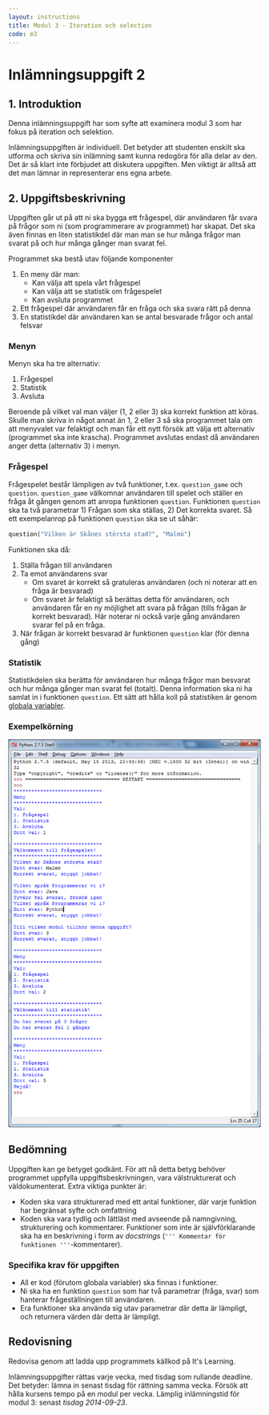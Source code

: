 ```yaml
---
layout: instructions
title: Modul 3 - Iteration och selection
code: m3
---
```


# Inlämningsuppgift 2

## 1. Introduktion

Denna inlämningsuppgift har som syfte att examinera modul 3 som har fokus på iteration och selektion.

Inlämningsuppgiften är individuell. Det betyder att studenten enskilt ska utforma och skriva sin inlämning samt kunna redogöra för alla delar av den. Det är så klart inte förbjudet att diskutera uppgiften. Men viktigt är alltså att det man lämnar in representerar ens egna arbete.

## 2. Uppgiftsbeskrivning

Uppgiften går ut på att ni ska bygga ett frågespel, där användaren får svara på frågor som ni (som programmerare av programmet) har skapat. Det ska även finnas en liten statistikdel där man man se hur många frågor man svarat på och hur många gånger man svarat fel.

Programmet ska bestå utav följande komponenter

1. En meny där man:
	- Kan välja att spela vårt frågespel
	- Kan välja att se statistik om frågespelet
	- Kan avsluta programmet
2. Ett frågespel där användaren får en fråga och ska svara rätt på denna
3. En statistikdel där användaren kan se antal besvarade frågor och antal felsvar

### Menyn

Menyn ska ha tre alternativ:

1. Frågespel
2. Statistik
3. Avsluta

Beroende på vilket val man väljer (1, 2 eller 3) ska korrekt funktion att köras. Skulle man skriva in något annat än 1, 2 eller 3 så ska programmet tala om att menyvalet var felaktigt och man får ett nytt försök att välja ett alternativ (programmet ska inte krascha). Programmet avslutas endast då användaren anger detta (alternativ 3) i menyn.

### Frågespel

Frågespelet består lämpligen av två funktioner, t.ex. `question_game` och `question`. `question_game` välkomnar användaren till spelet och ställer en fråga åt gången genom att anropa funktionen `question`. Funktionen `question` ska ta två parametrar 1) Frågan som ska ställas, 2) Det korrekta svaret. Så ett exempelanrop på funktionen `question` ska se ut såhär:

```python
question("Vilken är Skånes största stad?", "Malmö")
```

Funktionen ska då:

1. Ställa frågan till användaren
2. Ta emot användarens svar
	- Om svaret är korrekt så gratuleras användaren (och ni noterar att en fråga är besvarad)
	- Om svaret är felaktigt så berättas detta för användaren, och användaren får en ny möjlighet att svara på frågan (tills frågan är korrekt besvarad). Här noterar ni också varje gång användaren svarar fel på en fråga.
3. När frågan är korrekt besvarad är funktionen `question` klar (för denna gång)

### Statistik

Statistikdelen ska berätta för användaren hur många frågor man besvarat och hur många gånger man svarat fel (totalt). Denna information ska ni ha samlat in i funktionen `question`. Ett sätt att hålla koll på statistiken är genom [globala variabler](http://stackoverflow.com/questions/423379/using-global-variables-in-a-function-other-than-the-one-that-created-them).

### Exempelkörning

![Idle](images/idle15.png)

## Bedömning

Uppgiften kan ge betyget godkänt. För att nå detta betyg behöver programmet uppfylla uppgiftsbeskrivningen, vara välstrukturerat och väldokumenterat. Extra viktiga punkter är:

- Koden ska vara strukturerad med ett antal funktioner, där varje funktion har begränsat syfte och omfattning
- Koden ska vara tydlig och lättläst med avseende på namngivning, strukturering och kommentarer. Funktioner som inte är självförklarande ska ha en beskrivning i form av _docstrings_ (`''' Kommentar för funktionen '''`-kommentarer).

### Specifika krav för uppgiften

- All er kod (förutom globala variabler) ska finnas i funktioner.
- Ni ska ha en funktion `question` som har två parametrar (fråga, svar) som hanterar frågeställningen till användaren.
- Era funktioner ska använda sig utav parametrar där detta är lämpligt, och returnera värden där detta är lämpligt.

## Redovisning

Redovisa genom att ladda upp programmets källkod på It's Learning.

Inlämningsuppgifter rättas varje vecka, med tisdag som rullande deadline. Det betyder: lämna in senast tisdag för rättning samma vecka. Försök att hålla kursens tempo på en modul per vecka. Lämplig inlämningstid för modul 3: senast _tisdag 2014-09-23_.


